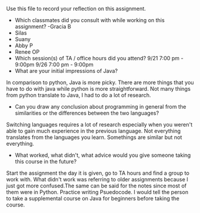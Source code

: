 Use this file to record your reflection on this assignment.

- Which classmates did you consult with while working on this assignment?
-Gracia B 
- Silas
- Suany
- Abby P 
- Renee OP
- Which session(s) of TA / office hours did you attend?
    9/21 7:00 pm - 9:00pm 
    9/26 7:00 pm - 9:00pm 
- What are your initial impressions of Java? 

In comparison to python, Java is more picky. There are more things that you have to do with java while python is more straightforward. Not many things from python translate to Java, I had to do a lot of research.

- Can you draw any conclusion about programming in general from the similarities or the differences between the two languages? 

Switching languages requires a lot of research especially when you weren't able to gain much experience in the previous language. Not everything translates from the languages you learn. Somethings are similar but not everything.

- What worked, what didn't, what advice would you give someone taking this course in the future?

Start the assignment the day it is given, go to TA hours and find a group to work with. What didn't work was referring to older assignments because I just got more confused.The same can be said for the notes since most of them were in Python. Practice writing Psuedocode. I would tell the person to take a supplemental course on Java for beginners before taking the course.  
